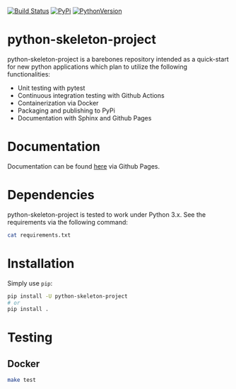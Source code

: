 [![Build Status](https://img.shields.io/endpoint.svg?url=https%3A%2F%2Factions-badge.atrox.dev%2Faagnone3%2Fpython-skeleton-project%2Fbadge%3Fref%3Dmaster&style=flat)](https://actions-badge.atrox.dev/aagnone3/python-skeleton-project/goto?ref=master)
[![PyPi](https://badge.fury.io/py/python-skeleton-project.svg)](https://badge.fury.io/py/python-skeleton-project)
[![PythonVersion](https://img.shields.io/pypi/pyversions/python-skeleton-project.svg)](https://img.shields.io/pypi/pyversions/python-skeleton-project.svg)

# python-skeleton-project

python-skeleton-project is a barebones repository intended as a quick-start for new python
applications which plan to utilize the following functionalities:

- Unit testing with pytest
- Continuous integration testing with Github Actions
- Containerization via Docker
- Packaging and publishing to PyPi
- Documentation with Sphinx and Github Pages

# Documentation

Documentation can be found [here](https://aagnone3.github.io/python-skeleton-project/) via Github Pages.

# Dependencies

python-skeleton-project is tested to work under Python 3.x.
See the requirements via the following command:

```bash
cat requirements.txt
```

# Installation

Simply use `pip`:
```bash
pip install -U python-skeleton-project
# or
pip install .
```

# Testing

## Docker
```bash
make test
```
  
